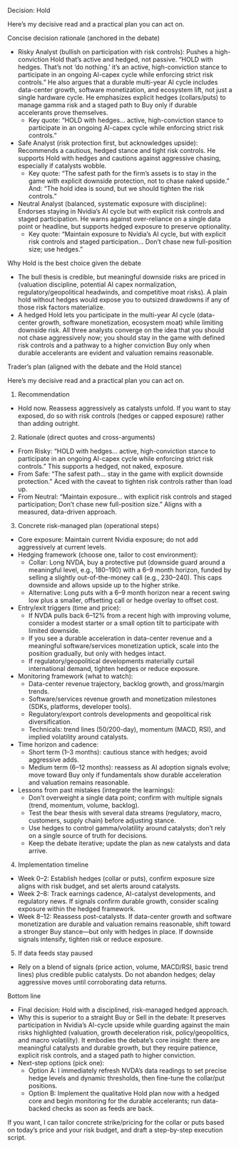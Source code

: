 Decision: Hold

Here’s my decisive read and a practical plan you can act on.

Concise decision rationale (anchored in the debate)

- Risky Analyst (bullish on participation with risk controls): Pushes a high-conviction Hold that’s active and hedged, not passive. “HOLD with hedges. That’s not ‘do nothing.’ it’s an active, high-conviction stance to participate in an ongoing AI-capex cycle while enforcing strict risk controls.” He also argues that a durable multi-year AI cycle includes data-center growth, software monetization, and ecosystem lift, not just a single hardware cycle. He emphasizes explicit hedges (collars/puts) to manage gamma risk and a staged path to Buy only if durable accelerants prove themselves. 
  - Key quote: “HOLD with hedges… active, high-conviction stance to participate in an ongoing AI-capex cycle while enforcing strict risk controls.”
- Safe Analyst (risk protection first, but acknowledges upside): Recommends a cautious, hedged stance and tight risk controls. He supports Hold with hedges and cautions against aggressive chasing, especially if catalysts wobble. 
  - Key quote: “The safest path for the firm’s assets is to stay in the game with explicit downside protection, not to chase naked upside.” And: “The hold idea is sound, but we should tighten the risk controls.”
- Neutral Analyst (balanced, systematic exposure with discipline): Endorses staying in Nvidia’s AI cycle but with explicit risk controls and staged participation. He warns against over-reliance on a single data point or headline, but supports hedged exposure to preserve optionality. 
  - Key quote: “Maintain exposure to Nvidia’s AI cycle, but with explicit risk controls and staged participation… Don’t chase new full-position size; use hedges.”

Why Hold is the best choice given the debate

- The bull thesis is credible, but meaningful downside risks are priced in (valuation discipline, potential AI capex normalization, regulatory/geopolitical headwinds, and competitive moat risks). A plain hold without hedges would expose you to outsized drawdowns if any of those risk factors materialize.
- A hedged Hold lets you participate in the multi-year AI cycle (data-center growth, software monetization, ecosystem moat) while limiting downside risk. All three analysts converge on the idea that you should not chase aggressively now; you should stay in the game with defined risk controls and a pathway to a higher conviction Buy only when durable accelerants are evident and valuation remains reasonable.

Trader’s plan (aligned with the debate and the Hold stance)

Here’s my decisive read and a practical plan you can act on.

1) Recommendation
- Hold now. Reassess aggressively as catalysts unfold. If you want to stay exposed, do so with risk controls (hedges or capped exposure) rather than adding outright.

2) Rationale (direct quotes and cross-arguments)
- From Risky: “HOLD with hedges… active, high-conviction stance to participate in an ongoing AI-capex cycle while enforcing strict risk controls.” This supports a hedged, not naked, exposure.
- From Safe: “The safest path… stay in the game with explicit downside protection.” Aced with the caveat to tighten risk controls rather than load up.
- From Neutral: “Maintain exposure… with explicit risk controls and staged participation; Don’t chase new full-position size.” Aligns with a measured, data-driven approach.

3) Concrete risk-managed plan (operational steps)
- Core exposure: Maintain current Nvidia exposure; do not add aggressively at current levels.
- Hedging framework (choose one, tailor to cost environment):
  - Collar: Long NVDA, buy a protective put (downside guard around a meaningful level, e.g., 180–190) with a 6–9 month horizon, funded by selling a slightly out-of-the-money call (e.g., 230–240). This caps downside and allows upside up to the higher strike.
  - Alternative: Long puts with a 6–9 month horizon near a recent swing low plus a smaller, offsetting call or hedge overlay to offset cost.
- Entry/exit triggers (time and price):
  - If NVDA pulls back 6–12% from a recent high with improving volume, consider a modest starter or a small option tilt to participate with limited downside.
  - If you see a durable acceleration in data-center revenue and a meaningful software/services monetization uptick, scale into the position gradually, but only with hedges intact.
  - If regulatory/geopolitical developments materially curtail international demand, tighten hedges or reduce exposure.
- Monitoring framework (what to watch):
  - Data-center revenue trajectory, backlog growth, and gross/margin trends.
  - Software/services revenue growth and monetization milestones (SDKs, platforms, developer tools).
  - Regulatory/export controls developments and geopolitical risk diversification.
  - Technicals: trend lines (50/200-day), momentum (MACD, RSI), and implied volatility around catalysts.
- Time horizon and cadence:
  - Short term (1–3 months): cautious stance with hedges; avoid aggressive adds.
  - Medium term (6–12 months): reassess as AI adoption signals evolve; move toward Buy only if fundamentals show durable acceleration and valuation remains reasonable.
- Lessons from past mistakes (integrate the learnings):
  - Don’t overweight a single data point; confirm with multiple signals (trend, momentum, volume, backlog).
  - Test the bear thesis with several data streams (regulatory, macro, customers, supply chain) before adjusting stance.
  - Use hedges to control gamma/volatility around catalysts; don’t rely on a single source of truth for decisions.
  - Keep the debate iterative; update the plan as new catalysts and data arrive.

4) Implementation timeline
- Week 0–2: Establish hedges (collar or puts), confirm exposure size aligns with risk budget, and set alerts around catalysts.
- Week 2–8: Track earnings cadence, AI-catalyst developments, and regulatory news. If signals confirm durable growth, consider scaling exposure within the hedged framework.
- Week 8–12: Reassess post-catalysts. If data-center growth and software monetization are durable and valuation remains reasonable, shift toward a stronger Buy stance—but only with hedges in place. If downside signals intensify, tighten risk or reduce exposure.

5) If data feeds stay paused
- Rely on a blend of signals (price action, volume, MACD/RSI, basic trend lines) plus credible public catalysts. Do not abandon hedges; delay aggressive moves until corroborating data returns.

Bottom line

- Final decision: Hold with a disciplined, risk-managed hedged approach.
- Why this is superior to a straight Buy or Sell in the debate: It preserves participation in Nvidia’s AI-cycle upside while guarding against the main risks highlighted (valuation, growth deceleration risk, policy/geopolitics, and macro volatility). It embodies the debate’s core insight: there are meaningful catalysts and durable growth, but they require patience, explicit risk controls, and a staged path to higher conviction.
- Next-step options (pick one):
  - Option A: I immediately refresh NVDA’s data readings to set precise hedge levels and dynamic thresholds, then fine-tune the collar/put positions.
  - Option B: Implement the qualitative Hold plan now with a hedged core and begin monitoring for the durable accelerants; run data-backed checks as soon as feeds are back.

If you want, I can tailor concrete strike/pricing for the collar or puts based on today’s price and your risk budget, and draft a step-by-step execution script.
